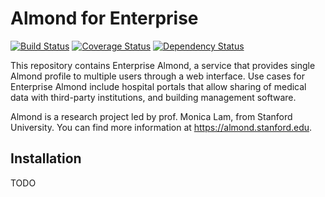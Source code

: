 # Almond for Enterprise

[![Build Status](https://travis-ci.org/stanford-oval/almond-enterprise.svg?branch=master)](https://travis-ci.org/stanford-oval/almond-enterprise) [![Coverage Status](https://coveralls.io/repos/github/stanford-oval/almond-enterprise/badge.svg?branch=master)](https://coveralls.io/github/stanford-oval/almond-enterprise?branch=master) [![Dependency Status](https://david-dm.org/stanford-oval/almond-enterprise/status.svg)](https://david-dm.org/stanford-oval/almond-enterprise)

This repository contains Enterprise Almond, a service that provides single Almond profile to multiple
users through a web interface. Use cases for Enterprise Almond include hospital portals
that allow sharing of medical data with third-party institutions, and building management
software. 

Almond is a research project led by prof. Monica Lam, from Stanford University.  You can find more
information at <https://almond.stanford.edu>.

## Installation

TODO
